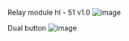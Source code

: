 
Relay module hl - 51 v1.0
![image](https://github.com/romankiss/R-IoT/assets/156018664/c730082c-3c29-4345-8ab2-c0d8e3cfa784)


Dual button
![image](https://github.com/romankiss/R-IoT/assets/156018664/5c0fc7b1-3667-4436-8bea-9c0dda6f9a86)

